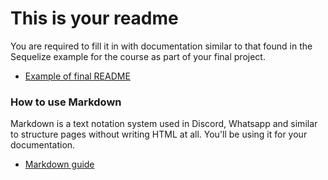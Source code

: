 # This is your readme
You are required to fill it in with documentation similar to that found in the Sequelize example for the course as part of your final project.
* [Example of final README](https://github.com/erhinton/Sequelize/blob/main/README.md)


### How to use Markdown
Markdown is a text notation system used in Discord, Whatsapp and similar to structure pages without writing HTML at all. You'll be using it for your documentation.
* [Markdown guide](https://www.markdownguide.org/cheat-sheet/)